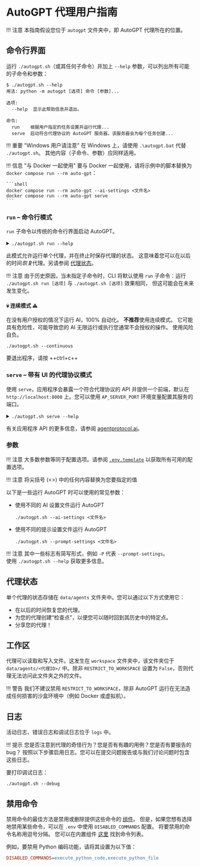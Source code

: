 # AutoGPT 代理用户指南

!!! 注意
    本指南假设您位于 `autogpt` 文件夹中，即 AutoGPT 代理所在的位置。

## 命令行界面

运行 `./autogpt.sh`（或其任何子命令）并加上 `--help` 参数，可以列出所有可能的子命令和参数：

```shell
$ ./autogpt.sh --help
用法: python -m autogpt [选项] 命令 [参数]...

选项:
  --help  显示此帮助信息并退出。

命令:
  run    根据用户指定的任务设置并运行代理...
  serve  启动符合代理协议的 AutoGPT 服务器，该服务器会为每个任务创建...
```

!!! 重要 "Windows 用户请注意"
    在 Windows 上，请使用 `.\autogpt.bat` 代替 `./autogpt.sh`。
    其他内容（子命令、参数）应同样适用。

!!! 信息 "与 Docker 一起使用"
    要与 Docker 一起使用，请将示例中的脚本替换为
    `docker compose run --rm auto-gpt`：

    ```shell
    docker compose run --rm auto-gpt --ai-settings <文件名>
    docker compose run --rm auto-gpt serve
    ```

### `run` &ndash; 命令行模式

`run` 子命令以传统的命令行界面启动 AutoGPT。

<details>
<summary>
<code>./autogpt.sh run --help</code>
</summary>

```shell
$ ./autogpt.sh run --help
用法: python -m autogpt run [选项]

  根据用户指定的任务设置并运行代理，或恢复现有代理。

选项:
  -c, --continuous                启用连续模式
  -y, --skip-reprompt             跳过脚本开始时的重新提示消息
  -l, --continuous-limit 整数      定义连续模式下运行的次数
  --speak                         启用语音模式
  --debug                         启用调试模式
  --gpt3only                      仅启用 GPT3.5 模式
  --gpt4only                      仅启用 GPT4 模式
  --skip-news                     指定是否在启动时抑制最新新闻的输出
  --install-plugin-deps           安装第三方插件的外部依赖
  --ai-name 文本                  覆盖 AI 名称
  --ai-role 文本                  覆盖 AI 角色
  --constraint 文本               添加或覆盖 AI 约束以包含在提示中；可多次使用以传递多个约束
  --resource 文本                 添加或覆盖 AI 资源以包含在提示中；可多次使用以传递多个资源
  --best-practice 文本            添加或覆盖 AI 最佳实践以包含在提示中；可多次使用以传递多个最佳实践
  --override-directives           如果指定，--constraint、--resource 和 --best-practice 将覆盖 AI 的指令，而不是附加到它们
  --component-config-file 文本    组件配置文件的路径
  --help                          显示此帮助信息并退出
```
</details>

此模式允许运行单个代理，并在终止时保存代理的状态。
这意味着您可以在以后的时间*恢复*代理。另请参阅 [代理状态]。

!!! 注意
    由于历史原因，当未指定子命令时，CLI 将默认使用 `run` 子命令：运行 `./autogpt.sh run [选项]` 与 `./autogpt.sh [选项]` 效果相同，
    但这可能会在未来发生变化。

#### 💀 连续模式 ⚠️

在没有用户授权的情况下运行 AI，100% 自动化。
**不推荐**使用连续模式。
它可能具有危险性，可能导致您的 AI 无限运行或执行您通常不会授权的操作。
使用风险自负。

```shell
./autogpt.sh --continuous
```

要退出程序，请按 ++ctrl+c++

### `serve` &ndash; 带有 UI 的代理协议模式

使用 `serve`，应用程序会暴露一个符合代理协议的 API 并提供一个前端，默认在 `http://localhost:8000` 上。您可以使用 `AP_SERVER_PORT` 环境变量配置其服务的端口。

<details>
<summary>
<code>./autogpt.sh serve --help</code>
</summary>

```shell
$ ./autogpt.sh serve --help
用法: python -m autogpt serve [选项]

  启动符合代理协议的 AutoGPT 服务器，该服务器会为每个任务创建自定义代理。

选项:
  --debug                     启用调试模式
  --gpt3only                  仅启用 GPT3.5 模式
  --gpt4only                  仅启用 GPT4 模式
  --install-plugin-deps       安装第三方插件的外部依赖
  --help                      显示此帮助信息并退出
```
</details>

有关应用程序 API 的更多信息，请参阅 [agentprotocol.ai](https://agentprotocol.ai)。

<!-- TODO: 添加前端指南/手册 -->

### 参数

!!! 注意
    大多数参数等同于配置选项。请参阅 [`.env.template`][.env.template]
    以获取所有可用的配置选项。

!!! 注意
    将尖括号 (<>) 中的任何内容替换为您要指定的值

以下是一些运行 AutoGPT 时可以使用的常见参数：

* 使用不同的 AI 设置文件运行 AutoGPT

    ```shell
    ./autogpt.sh --ai-settings <文件名>
    ```

* 使用不同的提示设置文件运行 AutoGPT

    ```shell
    ./autogpt.sh --prompt-settings <文件名>
    ```

!!! 注意
    其中一些标志有简写形式，例如 `-P` 代表 `--prompt-settings`。  
    使用 `./autogpt.sh --help` 获取更多信息。

[.env.template]: https://github.com/Significant-Gravitas/AutoGPT/tree/master/classic/original_autogpt/.env.template

## 代理状态
[代理状态]: #代理状态

单个代理的状态存储在 `data/agents` 文件夹中。您可以通过以下方式使用它：

* 在以后的时间恢复您的代理。
* 为您的代理创建“检查点”，以便您可以随时回到其历史中的特定点。
* 分享您的代理！

## 工作区
[工作区]: #工作区

代理可以读取和写入文件。这发生在 `workspace` 文件夹中，该文件夹位于 `data/agents/<代理ID>/` 中。除非 `RESTRICT_TO_WORKSPACE` 设置为 `False`，否则代理无法访问此文件夹之外的文件。

!!! 警告
    我们不建议禁用 `RESTRICT_TO_WORKSPACE`，除非 AutoGPT 运行在无法造成任何损害的沙盒环境中（例如 Docker 或虚拟机）。

## 日志

活动日志、错误日志和调试日志位于 `logs` 中。

!!! 提示
    您是否注意到代理的奇怪行为？您是否有有趣的用例？您是否有要报告的 bug？
    按照以下步骤启用日志。您可以在提交问题报告或与我们讨论问题时包含这些日志。

要打印调试日志：

```shell
./autogpt.sh --debug
```

## 禁用命令

禁用命令的最佳方法是禁用或删除提供这些命令的 [组件][components]。
但是，如果您想有选择地禁用某些命令，可以在 `.env` 中使用 `DISABLED_COMMANDS` 配置。
将要禁用的命令名称用逗号分隔。
您可以在内置组件 [这里][commands] 找到命令列表。

例如，要禁用 Python 编码功能，请将其设置为以下值：

```ini
DISABLED_COMMANDS=execute_python_code,execute_python_file
```

[components]: ../forge/components/components.md
[commands]: ../forge/components/built-in-components.md